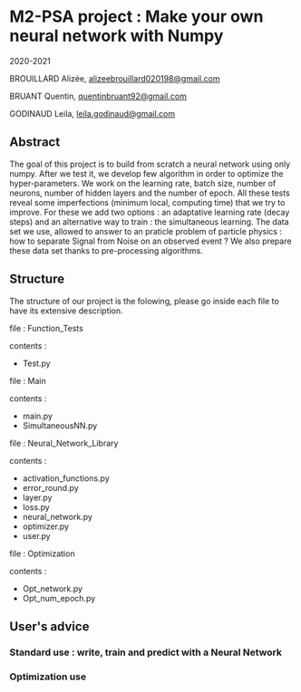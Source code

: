 # M2-PSA project : Make your own neural network with Numpy
2020-2021

BROUILLARD Alizée, alizeebrouillard020198@gmail.com

BRUANT Quentin, quentinbruant92@gmail.com

GODINAUD Leila, leila.godinaud@gmail.com


## Abstract

The goal of this project is to build from scratch a neural network using only numpy.
After we test it, we develop few algorithm in order to optimize the hyper-parameters.
We work on the learning rate, batch size, number of neurons, number of hidden layers and the number of epoch.
All these tests reveal some imperfections (minimum local, computing time) that we try to improve.
For these we add two options : an adaptative learning rate (decay steps) and an alternative way to train :
the simultaneous learning.
The data set we use, allowed to answer to an praticle problem of particle physics :
how to separate Signal from Noise on an observed event ?
We also prepare these data set thanks to pre-processing algorithms.

## Structure

The structure of our project is the folowing, please go inside each file to have its extensive description.

file : Function_Tests

contents :
  - Test.py

file : Main

contents :
  - main.py
  - SimultaneousNN.py

file : Neural_Network_Library

contents : 
  - activation_functions.py
  - error_round.py
  - layer.py
  - loss.py
  - neural_network.py
  - optimizer.py
  - user.py

file : Optimization

contents :
  - Opt_network.py
  - Opt_num_epoch.py


## User's advice

### Standard use : write, train and predict with a Neural Network

### Optimization use




